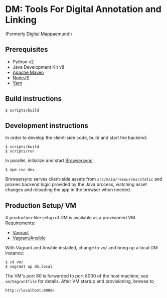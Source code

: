 DM: Tools For Digital Annotation and Linking
============================================
(Formerly Digital Mappaemundi)

Prerequisites
-------------

* Python v2
* Java Development Kit v8
* [Apache Maven](http://maven.apache.org/)
* [NodeJS](https://nodejs.org/)
* [Yarn](https://yarnpkg.com/)

Build instructions
------------------

    $ scripts/build

Development instructions
------------------------

In order to develop the client-side code, build and start the backend:

    $ scripts/build
    $ scripts/run

In parallel, initialize and start [Browsersync](https://www.browsersync.io/):

    $ npm run dev

Browsersync serves client-side assets from `src/main/resources/static` and
proxies backend logic provided by the Java process, watching asset changes
and reloading the app in the browser when needed.

Production Setup/ VM
--------------------

A production-like setup of DM is available as a provisioned VM. Requirements:

* [Vagrant](https://www.vagrantup.com/)
* [Vagrant/Ansible](https://www.vagrantup.com/docs/provisioning/ansible.html)

With Vagrant and Ansible installed, change to `vm/` and bring up a local DM
instance:

    $ cd vm/
    $ vagrant up dm.local

The VM's port 80 is forwarded to port 8000 of the host machine; see
`vm/Vagrantfile` for details. After VM startup and provisioning, browse to

    http://localhost:8000/
